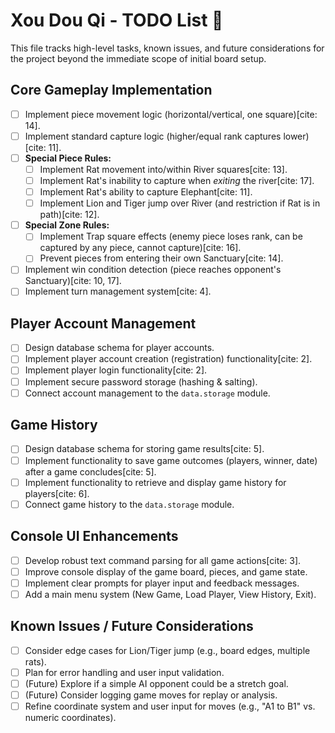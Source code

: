 # Xou Dou Qi - TODO List 📝

This file tracks high-level tasks, known issues, and future considerations for the project beyond the immediate scope of initial board setup.

## Core Gameplay Implementation

* [ ] Implement piece movement logic (horizontal/vertical, one square)[cite: 14].
* [ ] Implement standard capture logic (higher/equal rank captures lower)[cite: 11].
* [ ] **Special Piece Rules:**
    * [ ] Implement Rat movement into/within River squares[cite: 13].
    * [ ] Implement Rat's inability to capture when *exiting* the river[cite: 17].
    * [ ] Implement Rat's ability to capture Elephant[cite: 11].
    * [ ] Implement Lion and Tiger jump over River (and restriction if Rat is in path)[cite: 12].
* [ ] **Special Zone Rules:**
    * [ ] Implement Trap square effects (enemy piece loses rank, can be captured by any piece, cannot capture)[cite: 16].
    * [ ] Prevent pieces from entering their own Sanctuary[cite: 14].
* [ ] Implement win condition detection (piece reaches opponent's Sanctuary)[cite: 10, 17].
* [ ] Implement turn management system[cite: 4].

## Player Account Management

* [ ] Design database schema for player accounts.
* [ ] Implement player account creation (registration) functionality[cite: 2].
* [ ] Implement player login functionality[cite: 2].
* [ ] Implement secure password storage (hashing & salting).
* [ ] Connect account management to the `data.storage` module.

## Game History

* [ ] Design database schema for storing game results[cite: 5].
* [ ] Implement functionality to save game outcomes (players, winner, date) after a game concludes[cite: 5].
* [ ] Implement functionality to retrieve and display game history for players[cite: 6].
* [ ] Connect game history to the `data.storage` module.

## Console UI Enhancements

* [ ] Develop robust text command parsing for all game actions[cite: 3].
* [ ] Improve console display of the game board, pieces, and game state.
* [ ] Implement clear prompts for player input and feedback messages.
* [ ] Add a main menu system (New Game, Load Player, View History, Exit).

## Known Issues / Future Considerations

* [ ] Consider edge cases for Lion/Tiger jump (e.g., board edges, multiple rats).
* [ ] Plan for error handling and user input validation.
* [ ] (Future) Explore if a simple AI opponent could be a stretch goal.
* [ ] (Future) Consider logging game moves for replay or analysis.
* [ ] Refine coordinate system and user input for moves (e.g., "A1 to B1" vs. numeric coordinates).